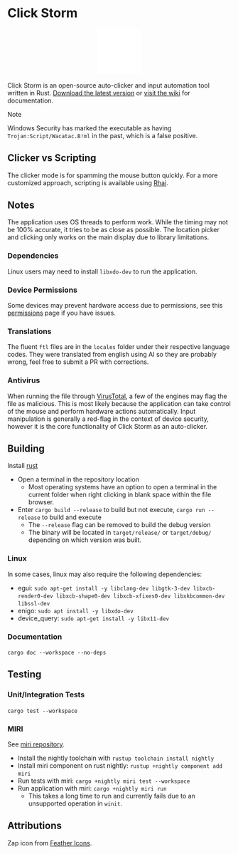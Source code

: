 # Click Storm

<p align="center">
 <img width="20%" src="./assets/icon-256.png", alt-text="logo">
</p>

Click Storm is an open-source auto-clicker and input automation tool written in Rust. [Download the latest version](https://github.com/iliags/click_storm/releases/latest) or [visit the wiki](https://github.com/iliags/click_storm/wiki) for documentation.

> [!NOTE]
> Windows Security has marked the executable as having `Trojan:Script/Wacatac.B!ml` in the past, which is a false positive.

## Clicker vs Scripting

The clicker mode is for spamming the mouse button quickly. For a more customized approach, scripting is available using [Rhai](https://rhai.rs/book/language/).

## Notes

The application uses OS threads to perform work. While the timing may not be 100% accurate, it tries to be as close as possible. The location picker and clicking only works on the main display due to library limitations.

### Dependencies

Linux users may need to install `libxdo-dev` to run the application.

### Device Permissions

Some devices may prevent hardware access due to permissions, see this [permissions](https://github.com/enigo-rs/enigo/blob/main/Permissions.md) page if you have issues.

### Translations

The fluent `ftl` files are in the `locales` folder under their respective language codes. They were translated from english using AI so they are probably wrong, feel free to submit a PR with corrections.

### Antivirus

When running the file through [VirusTotal](https://www.virustotal.com/), a few of the engines may flag the file as malicious. This is most likely because the application can take control of the mouse and perform hardware actions automatically. Input manipulation is generally a red-flag in the context of device security, however it is the core functionality of Click Storm as an auto-clicker.

## Building

 Install [rust](https://www.rust-lang.org/tools/install)

- Open a terminal in the repository location
  - Most operating systems have an option to open a terminal in the current folder when right clicking in blank space within the file browser.
- Enter ```cargo build --release``` to build but not execute, ```cargo run --release``` to build and execute
  - The ```--release``` flag can be removed to build the debug version
  - The binary will be located in `target/release/` or `target/debug/` depending on which version was built.

### Linux

In some cases, linux may also require the following dependencies:

- egui: `sudo apt-get install -y libclang-dev libgtk-3-dev libxcb-render0-dev libxcb-shape0-dev libxcb-xfixes0-dev libxkbcommon-dev libssl-dev`
- enigo: `sudo apt install -y libxdo-dev`
- device_query: `sudo apt-get install -y libx11-dev`

### Documentation

```cargo doc --workspace --no-deps```

## Testing

### Unit/Integration Tests

```cargo test --workspace```

### MIRI

See [miri repository](https://github.com/rust-lang/miri).

- Install the nightly toolchain with ```rustup toolchain install nightly```
- Install miri component on rust nightly: ```rustup +nightly component add miri```
- Run tests with miri: ```cargo +nightly miri test --workspace```
- Run application with miri: ```cargo +nightly miri run```
  - This takes a long time to run and currently fails due to an unsupported operation in `winit`.

## Attributions

Zap icon from [Feather Icons](https://feathericons.com/).

